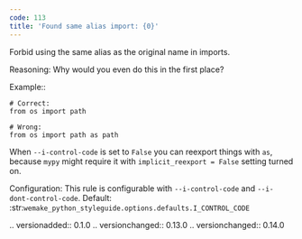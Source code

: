 ```yaml
---
code: 113
title: 'Found same alias import: {0}'
---
```



Forbid using the same alias as the original name in imports.

Reasoning:
    Why would you even do this in the first place?

Example::

    # Correct:
    from os import path

    # Wrong:
    from os import path as path

When `--i-control-code` is set to ``False``
you can reexport things with ``as``,
because ``mypy`` might require it
with ``implicit_reexport = False`` setting turned on.

Configuration:
    This rule is configurable with ``--i-control-code``
    and ``--i-dont-control-code``.
    Default:
    :str:`wemake_python_styleguide.options.defaults.I_CONTROL_CODE`

.. versionadded:: 0.1.0
.. versionchanged:: 0.13.0
.. versionchanged:: 0.14.0